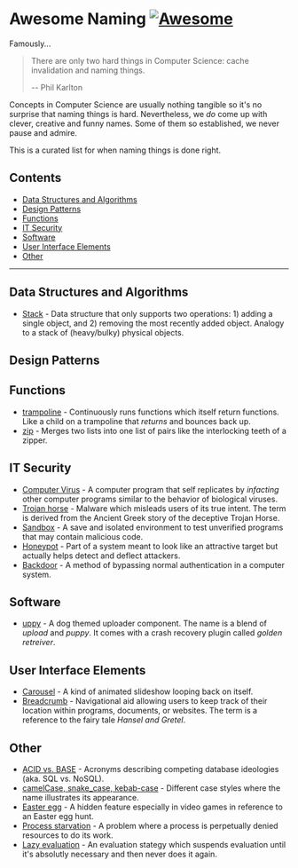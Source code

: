 # Awesome Naming [![Awesome](https://awesome.re/badge.svg)](https://awesome.re)

Famously...

> There are only two hard things in Computer Science: cache invalidation and naming things.
> 
> -- Phil Karlton

Concepts in Computer Science are usually nothing tangible so it's no surprise that naming things is hard.
Nevertheless, we _do_ come up with clever, creative and funny names.
Some of them so established, we never pause and admire.

This is a curated list for when naming things is done right.

## Contents 

- [Data Structures and Algorithms](#data-structures-and-algorithms)
- [Design Patterns](#design-patterns)
- [Functions](#functions)
- [IT Security](#it-security)
- [Software](#software)
- [User Interface Elements](#user-interface-elements)
- [Other](#other)

---

## Data Structures and Algorithms

- [Stack](https://en.wikipedia.org/wiki/Stack_(abstract_data_type)) - Data structure that only supports two operations: 1) adding a single object, and 2) removing the most recently added object. Analogy to a stack of (heavy/bulky) physical objects.

## Design Patterns

## Functions

- [trampoline](https://clojuredocs.org/clojure.core/trampoline) - Continuously runs functions which itself return functions. Like a child on a trampoline that _returns_ and bounces back up. 
- [zip](https://hackage.haskell.org/package/base-4.12.0.0/docs/Prelude.html#v:zip) - Merges two lists into one list of pairs like the interlocking teeth of a zipper.

## IT Security

- [Computer Virus](https://en.wikipedia.org/wiki/Computer_virus) - A computer program that self replicates by _infacting_ other computer programs similar to the behavior of biological viruses.
- [Trojan horse](https://en.wikipedia.org/wiki/Trojan_horse_(computing)) - Malware which misleads users of its true intent. The term is derived from the Ancient Greek story of the deceptive Trojan Horse. 
- [Sandbox](https://en.wikipedia.org/wiki/Sandbox_(computer_security)) - A save and isolated environment to test unverified programs that may contain malicious code.
- [Honeypot](https://en.wikipedia.org/wiki/Honeypot_(computing)) - Part of a system meant to look like an attractive target but actually helps detect and deflect attackers.
- [Backdoor](https://en.wikipedia.org/wiki/Backdoor_(computing)) - A method of bypassing normal authentication in a computer system.

## Software

- [uppy](https://github.com/transloadit/uppy) - A dog themed uploader component. The name is a blend of _upload_ and _puppy_. It comes with a crash recovery plugin called _golden retreiver_.

## User Interface Elements

- [Carousel](https://www.nngroup.com/articles/designing-effective-carousels/) - A kind of animated slideshow looping back on itself.
- [Breadcrumb](https://en.wikipedia.org/wiki/Breadcrumb_(navigation)) - Navigational aid allowing users to keep track of their location within programs, documents, or websites. The term is a reference to the fairy tale _Hansel and Gretel_.

## Other

- [ACID vs. BASE](https://www.johndcook.com/blog/2009/07/06/brewer-cap-theorem-base/) - Acronyms describing competing database ideologies (aka. SQL vs. NoSQL). 
- [camelCase, snake_case, kebab-case](https://en.wikipedia.org/wiki/Letter_case#Special_case_styles) - Different case styles where the name illustrates its appearance.
- [Easter egg](https://en.wikipedia.org/wiki/Easter_egg_(media)) - A hidden feature especially in video games in reference to an Easter egg hunt.
- [Process starvation](https://en.wikipedia.org/wiki/Starvation_(computer_science)) - A problem where a process is perpetually denied resources to do its work.
- [Lazy evaluation](https://en.wikipedia.org/wiki/Lazy_evaluation) - An evaluation stategy which suspends evaluation until it's absolutly necessary and then never does it again. 
